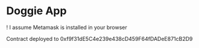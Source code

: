 # Doggie App

! I assume Metamask is installed in your browser

Contract deployed to 0xf9f31dE5C4e239e438cD459F64fDADeE871cB2D9